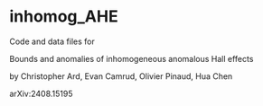 # inhomog_AHE
Code and data files for 

Bounds and anomalies of inhomogeneous anomalous Hall effects

by Christopher Ard, Evan Camrud, Olivier Pinaud, Hua Chen

arXiv:2408.15195
